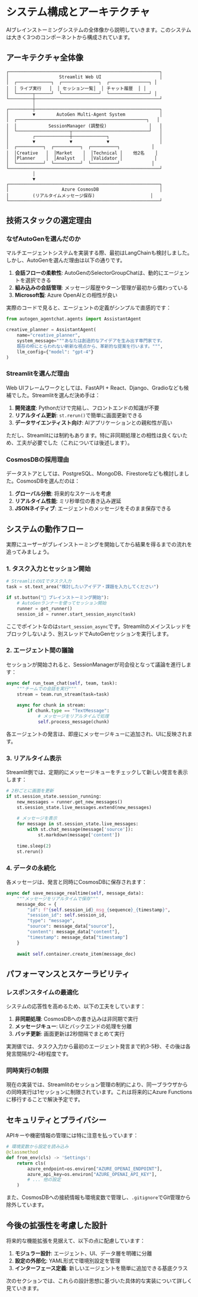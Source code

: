 # システム構成とアーキテクチャ

AIブレインストーミングシステムの全体像から説明していきます。このシステムは大きく3つのコンポーネントから構成されています。

## アーキテクチャ全体像

```
┌─────────────────────────────────────────────────────────┐
│                   Streamlit Web UI                      │
│  ┌─────────────┐  ┌──────────────┐  ┌───────────────┐ │
│  │ ライブ実行   │  │ セッション一覧│  │ チャット履歴  │ │
│  └──────┬──────┘  └──────────────┘  └───────────────┘ │
└─────────┼───────────────────────────────────────────────┘
          │
┌─────────┼───────────────────────────────────────────────┐
│         ▼        AutoGen Multi-Agent System             │
│  ┌─────────────────────────────────────────────────┐   │
│  │            SessionManager (調整役)                │   │
│  └────────────────────┬─────────────────────────────┘   │
│         ┌─────────────┼─────────────┐                   │
│         ▼             ▼             ▼                   │
│  ┌──────────┐  ┌──────────┐  ┌──────────┐            │
│  │Creative   │  │Market    │  │Technical │    他2名    │
│  │Planner    │  │Analyst   │  │Validator │            │
│  └──────────┘  └──────────┘  └──────────┘            │
└─────────────────────────────────────────────────────────┘
          │
          ▼
┌─────────────────────────────────────────────────────────┐
│                    Azure CosmosDB                       │
│         (リアルタイムメッセージ保存)                     │
└─────────────────────────────────────────────────────────┘
```

## 技術スタックの選定理由

### なぜAutoGenを選んだのか

マルチエージェントシステムを実装する際、最初はLangChainも検討しました。しかし、AutoGenを選んだ理由は以下の通りです。

1. **会話フローの柔軟性**: AutoGenのSelectorGroupChatは、動的にエージェントを選択できる
2. **組み込みの会話管理**: メッセージ履歴やターン管理が最初から備わっている
3. **Microsoft製**: Azure OpenAIとの相性が良い

実際のコードで見ると、エージェントの定義がシンプルで直感的です：

```python
from autogen_agentchat.agents import AssistantAgent

creative_planner = AssistantAgent(
    name="creative_planner",
    system_message="""あなたは創造的なアイデアを生み出す専門家です。
    既存の枠にとらわれない斬新な視点から、革新的な提案を行います。""",
    llm_config={"model": "gpt-4"}
)
```

### Streamlitを選んだ理由

Web UIフレームワークとしては、FastAPI + React、Django、Gradioなども候補でした。Streamlitを選んだ決め手は：

1. **開発速度**: Pythonだけで完結し、フロントエンドの知識が不要
2. **リアルタイム更新**: `st.rerun()`で簡単に画面更新できる
3. **データサイエンティスト向け**: AIアプリケーションとの親和性が高い

ただし、Streamlitには制約もあります。特に非同期処理との相性は良くないため、工夫が必要でした（これについては後述します）。

### CosmosDBの採用理由

データストアとしては、PostgreSQL、MongoDB、Firestoreなども検討しました。CosmosDBを選んだのは：

1. **グローバル分散**: 将来的なスケールを考慮
2. **リアルタイム性能**: ミリ秒単位の書き込み遅延
3. **JSONネイティブ**: エージェントのメッセージをそのまま保存できる

## システムの動作フロー

実際にユーザーがブレインストーミングを開始してから結果を得るまでの流れを追ってみましょう。

### 1. タスク入力とセッション開始

```python
# StreamlitのUIでタスク入力
task = st.text_area("検討したいアイデア・課題を入力してください")

if st.button("🚀 ブレインストーミング開始"):
    # AutoGenランナーを使ってセッション開始
    runner = get_runner()
    session_id = runner.start_session_async(task)
```

ここでポイントなのは`start_session_async`です。Streamlitのメインスレッドをブロックしないよう、別スレッドでAutoGenセッションを実行します。

### 2. エージェント間の議論

セッションが開始されると、SessionManagerが司会役となって議論を進行します：

```python
async def run_team_chat(self, team, task):
    """チームでの会話を実行"""
    stream = team.run_stream(task=task)
    
    async for chunk in stream:
        if chunk.type == "TextMessage":
            # メッセージをリアルタイムで処理
            self.process_message(chunk)
```

各エージェントの発言は、即座にメッセージキューに追加され、UIに反映されます。

### 3. リアルタイム表示

Streamlit側では、定期的にメッセージキューをチェックして新しい発言を表示します：

```python
# 2秒ごとに画面を更新
if st.session_state.session_running:
    new_messages = runner.get_new_messages()
    st.session_state.live_messages.extend(new_messages)
    
    # メッセージを表示
    for message in st.session_state.live_messages:
        with st.chat_message(message['source']):
            st.markdown(message['content'])
    
    time.sleep(2)
    st.rerun()
```

### 4. データの永続化

各メッセージは、発言と同時にCosmosDBに保存されます：

```python
async def save_message_realtime(self, message_data):
    """メッセージをリアルタイムで保存"""
    message_doc = {
        "id": f"{self.session_id}_msg_{sequence}_{timestamp}",
        "session_id": self.session_id,
        "type": "message",
        "source": message_data["source"],
        "content": message_data["content"],
        "timestamp": message_data["timestamp"]
    }
    
    await self.container.create_item(message_doc)
```

## パフォーマンスとスケーラビリティ

### レスポンスタイムの最適化

システムの応答性を高めるため、以下の工夫をしています：

1. **非同期処理**: CosmosDBへの書き込みは非同期で実行
2. **メッセージキュー**: UIとバックエンドの処理を分離
3. **バッチ更新**: 画面更新は2秒間隔でまとめて実行

実測値では、タスク入力から最初のエージェント発言まで約3-5秒、その後は各発言間隔が2-4秒程度です。

### 同時実行の制限

現在の実装では、Streamlitのセッション管理の制約により、同一ブラウザからの同時実行は1セッションに制限されています。これは将来的にAzure Functionsに移行することで解決予定です。

## セキュリティとプライバシー

APIキーや機密情報の管理には特に注意を払っています：

```python
# 環境変数から設定を読み込み
@classmethod
def from_env(cls) -> 'Settings':
    return cls(
        azure_endpoint=os.environ["AZURE_OPENAI_ENDPOINT"],
        azure_api_key=os.environ["AZURE_OPENAI_API_KEY"],
        # ... 他の設定
    )
```

また、CosmosDBへの接続情報も環境変数で管理し、`.gitignore`でGit管理から除外しています。

## 今後の拡張性を考慮した設計

将来的な機能拡張を見据えて、以下の点に配慮しています：

1. **モジュラー設計**: エージェント、UI、データ層を明確に分離
2. **設定の外部化**: YAML形式で環境別設定を管理
3. **インターフェース定義**: 新しいエージェントを簡単に追加できる基底クラス

次のセクションでは、これらの設計思想に基づいた具体的な実装について詳しく見ていきます。